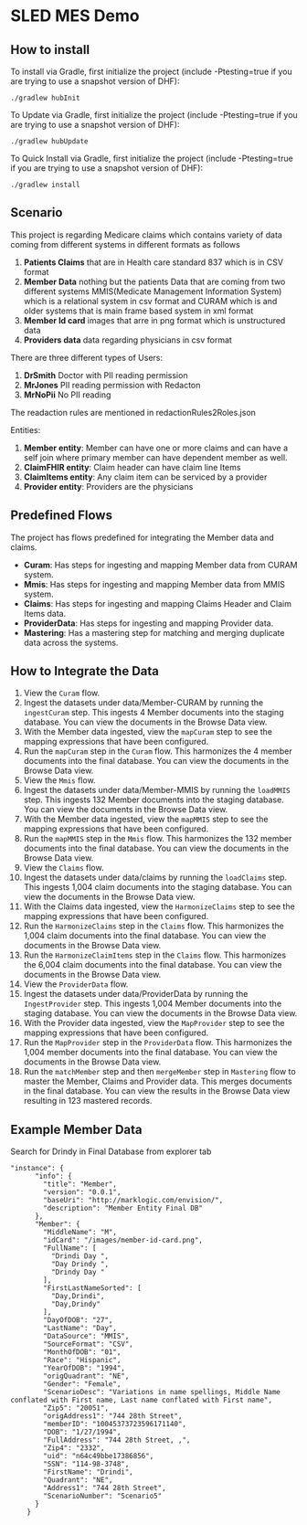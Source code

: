 # SLED MES Demo

## How to install
To install via Gradle, first initialize the project (include -Ptesting=true if you are trying to use a snapshot version of DHF):

	./gradlew hubInit
	
To Update via Gradle, first initialize the project (include -Ptesting=true if you are trying to use a snapshot version of DHF):

	./gradlew hubUpdate

To Quick Install via Gradle, first initialize the project (include -Ptesting=true if you are trying to use a snapshot version of DHF):

	./gradlew install

## Scenario

This project is regarding Medicare claims which contains variety of data coming from different systems in different formats as follows  

 1. **Patients Claims** that are in Health care standard 837 which is in CSV format
 2. **Member Data** nothing but the patients Data that are coming from two different systems MMIS(Medicate Management Information System) which is a relational system in csv format and CURAM which is and older systems that is main frame based system in xml format
 3. **Member Id card** images that arre in png format which is unstructured data
 4. **Providers data** data regarding physicians in csv format
 
There are three different types of Users:

 1. **DrSmith** Doctor with PII reading permission
 2. **MrJones** PII reading permission with Redacton
 3. **MrNoPii** No PII reading
 
 The readaction rules are mentioned in redactionRules2Roles.json
 
Entities:

 1. **Member entity**: Member can have one or more claims and can have a self join where primary member can have dependent member as well.
 2. **ClaimFHIR entity**: Claim header can have claim line Items 
 3. **ClaimItems entity**: Any claim item can be serviced by a provider
 4. **Provider entity**: Providers are the physicians
 
## Predefined Flows

The project has flows predefined for integrating the Member data and claims.

- **Curam**: Has steps for ingesting and mapping Member data from CURAM system.
- **Mmis**: Has steps for ingesting and mapping Member data from MMIS system.
- **Claims**: Has steps for ingesting and mapping Claims Header and Claim Items data.
- **ProviderData**: Has steps for ingesting and mapping Provider data.
- **Mastering**: Has a mastering step for matching and merging duplicate data across the systems.

## How to Integrate the Data

1. View the `Curam` flow.
2. Ingest the datasets under data/Member-CURAM by running the `ingestCuram` step. This ingests 4 Member documents into the staging database. You can view the documents in the Browse Data view.
3. With the Member data ingested, view the `mapCuram` step to see the mapping expressions that have been configured.
4. Run the `mapCuram` step in the `Curam` flow. This harmonizes the 4 member documents into the final database. You can view the documents in the Browse Data view.
5. View the `Mmis` flow.
6. Ingest the datasets under data/Member-MMIS by running the `loadMMIS` step. This ingests 132 Member documents into the staging database. You can view the documents in the Browse Data view.
7. With the Member data ingested, view the `mapMMIS` step to see the mapping expressions that have been configured.
8. Run the `mapMMIS` step in the `Mmis` flow. This harmonizes the 132 member documents into the final database. You can view the documents in the Browse Data view.
9. View the `Claims` flow.
10. Ingest the datasets under data/claims by running the `loadClaims` step. This ingests 1,004 claim documents into the staging database. You can view the documents in the Browse Data view.
11. With the Claims data ingested, view the `HarmonizeClaims` step to see the mapping expressions that have been configured.
12. Run the `HarmonizeClaims` step in the `Claims` flow. This harmonizes the 1,004 claim documents into the final database. You can view the documents in the Browse Data view.
13. Run the `HarmonizeClaimItems` step in the `Claims` flow. This harmonizes the 6,004 claim documents into the final database. You can view the documents in the Browse Data view.
14. View the `ProviderData` flow.
15. Ingest the datasets under data/ProviderData by running the `IngestProvider` step. This ingests 1,004 Member documents into the staging database. You can view the documents in the Browse Data view.
16. With the Provider data ingested, view the `MapProvider` step to see the mapping expressions that have been configured.
17. Run the `MapProvider` step in the `ProviderData` flow. This harmonizes the 1,004 member documents into the final database. You can view the documents in the Browse Data view.
18. Run the `matchMember` step and then `mergeMember` step in `Mastering` flow to master the Member, Claims and Provider data. This merges documents in the final database. You can view the results in the Browse Data view resulting in 123 mastered records.

## Example Member Data

 Search for Drindy in Final Database from explorer tab

```
"instance": {
      "info": {
        "title": "Member",
        "version": "0.0.1",
        "baseUri": "http://marklogic.com/envision/",
        "description": "Member Entity Final DB"
      },
      "Member": {
        "MiddleName": "M",
        "idCard": "/images/member-id-card.png",
        "FullName": [
          "Drindi Day ",
          "Day Drindy ",
          "Drindy Day "
        ],
        "FirstLastNameSorted": [
          "Day,Drindi",
          "Day,Drindy"
        ],
        "DayOfDOB": "27",
        "LastName": "Day",
        "DataSource": "MMIS",
        "SourceFormat": "CSV",
        "MonthOfDOB": "01",
        "Race": "Hispanic",
        "YearOfDOB": "1994",
        "origQuadrant": "NE",
        "Gender": "Female",
        "ScenarioDesc": "Variations in name spellings, Middle Name conflated with First name, Last name conflated with First name",
        "Zip5": "20051",
        "origAddress1": "744 28th Street",
        "memberID": "10045373723596171140",
        "DOB": "1/27/1994",
        "FullAddress": "744 28th Street, ,",
        "Zip4": "2332",
        "uid": "n64c49bbe17386856",
        "SSN": "114-98-3748",
        "FirstName": "Drindi",
        "Quadrant": "NE",
        "Address1": "744 28th Street",
        "ScenarioNumber": "Scenario5"
      }
    }
```